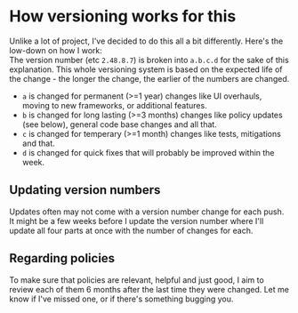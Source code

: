 # How versioning works for this
Unlike a lot of project, I've decided to do this all a bit differently. Here's the low-down on how I work:  
The version number (etc `2.48.8.7`) is broken into `a.b.c.d` for the sake of this explanation. This whole versioning system is based on the expected life of the change - the longer the change, the earlier of the numbers are changed.  
* `a` is changed for permanent (>=1 year) changes like UI overhauls, moving to new frameworks, or additional features.  
* `b` is changed for long lasting (>=3 months) changes like policy updates (see below), general code base changes and all that.
* `c` is changed for temperary (>=1 month) changes like tests, mitigations and that.
* `d` is changed for quick fixes that will probably be improved within the week.

## Updating version numbers
Updates often may not come with a version number change for each push. It might be a few weeks before I update the version number where I'll update all four parts at once with the number of changes for each.

## Regarding policies
To make sure that policies are relevant, helpful and just good, I aim to review each of them 6 months after the last time they were changed. Let me know if I've missed one, or if there's something bugging you.